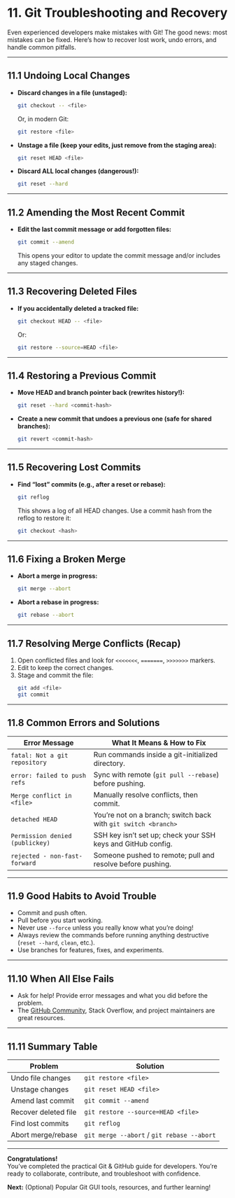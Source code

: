 # 11. Git Troubleshooting and Recovery

Even experienced developers make mistakes with Git! The good news: most mistakes can be fixed. Here’s how to recover lost work, undo errors, and handle common pitfalls.

---

## 11.1 Undoing Local Changes

- **Discard changes in a file (unstaged):**
  ```bash
  git checkout -- <file>
  ```
  Or, in modern Git:
  ```bash
  git restore <file>
  ```
- **Unstage a file (keep your edits, just remove from the staging area):**
  ```bash
  git reset HEAD <file>
  ```
- **Discard ALL local changes (dangerous!):**
  ```bash
  git reset --hard
  ```

---

## 11.2 Amending the Most Recent Commit

- **Edit the last commit message or add forgotten files:**
  ```bash
  git commit --amend
  ```
  This opens your editor to update the commit message and/or includes any staged changes.

---

## 11.3 Recovering Deleted Files

- **If you accidentally deleted a tracked file:**
  ```bash
  git checkout HEAD -- <file>
  ```
  Or:
  ```bash
  git restore --source=HEAD <file>
  ```

---

## 11.4 Restoring a Previous Commit

- **Move HEAD and branch pointer back (rewrites history!):**
  ```bash
  git reset --hard <commit-hash>
  ```
- **Create a new commit that undoes a previous one (safe for shared branches):**
  ```bash
  git revert <commit-hash>
  ```

---

## 11.5 Recovering Lost Commits

- **Find “lost” commits (e.g., after a reset or rebase):**
  ```bash
  git reflog
  ```
  This shows a log of all HEAD changes. Use a commit hash from the reflog to restore it:
  ```bash
  git checkout <hash>
  ```

---

## 11.6 Fixing a Broken Merge

- **Abort a merge in progress:**
  ```bash
  git merge --abort
  ```
- **Abort a rebase in progress:**
  ```bash
  git rebase --abort
  ```

---

## 11.7 Resolving Merge Conflicts (Recap)

1. Open conflicted files and look for `<<<<<<<`, `=======`, `>>>>>>>` markers.
2. Edit to keep the correct changes.
3. Stage and commit the file:
   ```bash
   git add <file>
   git commit
   ```

---

## 11.8 Common Errors and Solutions

| Error Message                               | What It Means & How to Fix                                   |
|---------------------------------------------|--------------------------------------------------------------|
| `fatal: Not a git repository`               | Run commands inside a git-initialized directory.             |
| `error: failed to push refs`                | Sync with remote (`git pull --rebase`) before pushing.       |
| `Merge conflict in <file>`                  | Manually resolve conflicts, then commit.                     |
| `detached HEAD`                             | You’re not on a branch; switch back with `git switch <branch>`|
| `Permission denied (publickey)`             | SSH key isn’t set up; check your SSH keys and GitHub config. |
| `rejected - non-fast-forward`               | Someone pushed to remote; pull and resolve before pushing.   |

---

## 11.9 Good Habits to Avoid Trouble

- Commit and push often.
- Pull before you start working.
- Never use `--force` unless you really know what you’re doing!
- Always review the commands before running anything destructive (`reset --hard`, `clean`, etc.).
- Use branches for features, fixes, and experiments.

---

## 11.10 When All Else Fails

- Ask for help! Provide error messages and what you did before the problem.
- The [GitHub Community](https://github.com/community), Stack Overflow, and project maintainers are great resources.

---

## 11.11 Summary Table

| Problem               | Solution                                  |
|-----------------------|-------------------------------------------|
| Undo file changes     | `git restore <file>`                      |
| Unstage changes       | `git reset HEAD <file>`                   |
| Amend last commit     | `git commit --amend`                      |
| Recover deleted file  | `git restore --source=HEAD <file>`        |
| Find lost commits     | `git reflog`                              |
| Abort merge/rebase    | `git merge --abort` / `git rebase --abort`|

---

**Congratulations!**  
You’ve completed the practical Git & GitHub guide for developers. You’re ready to collaborate, contribute, and troubleshoot with confidence.

**Next:** (Optional) Popular Git GUI tools, resources, and further learning!